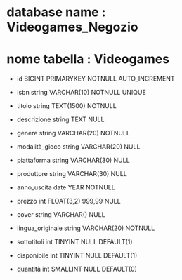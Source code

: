 # database name : Videogames_Negozio
# nome tabella : Videogames

- id BIGINT PRIMARYKEY NOTNULL AUTO_INCREMENT
- isbn string VARCHAR(10) NOTNULL UNIQUE

- titolo string TEXT(1500) NOTNULL
- descrizione string TEXT NULL
- genere string VARCHAR(20) NOTNULL

- modalità_gioco string VARCHAR(20) NULL
- piattaforma string VARCHAR(30) NULL

- produttore string VARCHAR(30) NULL
- anno_uscita date YEAR NOTNULL
- prezzo int FLOAT(3,2) 999,99 NULL

- cover string VARCHAR() NULL

- lingua_originale string VARCHAR(20) NOTNULL
- sottotitoli int TINYINT NULL DEFAULT(1)

- disponibile int TINYINT NULL DEFAULT(1)
- quantità int SMALLINT NULL DEFAULT(0)





